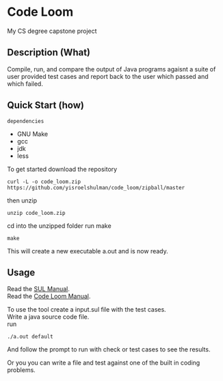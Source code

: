 # **Code Loom**
My CS degree capstone project

## Description (What)
Compile, run, and compare the output of Java programs agaisnt a suite of user provided test cases and report back to the user which passed and which failed.

## Quick Start (how)
`dependencies`
- GNU Make
- gcc
- jdk
- less

To get started download the repository
```
curl -L -o code_loom.zip  https://github.com/yisroelshulman/code_loom/zipball/master
```

then unzip
```
unzip code_loom.zip
```

cd into the unzipped folder
run  make
```
make
```

This will create a new executable a.out and is now ready.

## Usage
Read the [SUL Manual][].\
Read the [Code Loom Manual][].

[SUL Manual]: https://docs.google.com/document/d/1Orgrxw0ZMv2xZduPHcYj2XTZWCJz-M6pQKo-W9VO2o0/edit?usp=sharing
[Code Loom Manual]: https://docs.google.com/document/d/1LsW59idS7LsewdEUGofjYueIyXoyFe6hmMkGVkKrmfE/edit?usp=sharing

To use the tool create a input.sul file with the test cases.\
Write a java source code file.\
run
```
./a.out default
```
And follow the prompt to run with check or test cases to see the results.

Or you you can write a file and test against one of the built in coding problems.